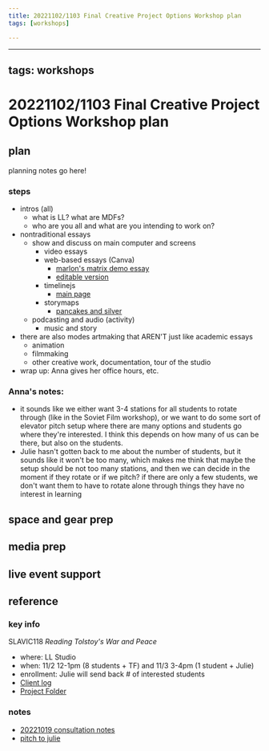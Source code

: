```yaml
---
title: 20221102/1103 Final Creative Project Options Workshop plan
tags: [workshops]

---
```


---
tags: workshops
---
# 20221102/1103 Final Creative Project Options Workshop plan

## plan
planning notes go here!

### steps

* intros (all)
    * what is LL? what are MDFs?
    * who are you all and what are you intending to work on?
* nontraditional essays
    * show and discuss on main computer and screens
        * video essays
        * web-based essays (Canva)
            * [marlon's matrix demo essay](https://www.canva.com/design/DAEteRjpVR0/gMbHRq0WwLmjfzu7yIcNGQ/view?website#2)
            * [editable version](https://www.canva.com/design/DAFQz4auOrw/4H5ppNP_Ho-YPE9hNsdfng/edit?utm_source=shareButton&utm_medium=email&utm_campaign=designshare)
        * timelinejs 
            * [main page](https://timeline.knightlab.com/)
        * storymaps
            * [pancakes and silver](https://storymaps.arcgis.com/stories/4586c60dc91744cbae9967442f990468)
    * podcasting and audio (activity)
        * music and story
* there are also modes artmaking that AREN'T just like academic essays
    * animation
    * filmmaking
    * other creative work, documentation, tour of the studio
* wrap up: Anna gives her office hours, etc.


### Anna's notes:
- it sounds like we either want 3-4 stations for all students to rotate through (like in the Soviet Film workshop), or we want to do some sort of elevator pitch setup where there are many options and students go where they're interested. I think this depends on how many of us can be there, but also on the students.
- Julie hasn't gotten back to me about the number of students, but it sounds like it won't be too many, which makes me think that maybe the setup should be not too many stations, and then we can decide in the moment if they rotate or if we pitch? if there are only a few students, we don't want them to have to rotate alone through things they have no interest in learning
## space and gear prep
## media prep
## live event support
## reference
### key info
SLAVIC118 *Reading Tolstoy's War and Peace*
* where: LL Studio
* when: 11/2 12-1pm (8 students + TF) and 11/3 3-4pm (1 student + Julie)
* enrollment: Julie will send back # of interested students
* [Client log](https://docs.google.com/document/d/1rAP2tJoCBmgg6yZGyCOgJQZr69Nzznu79gjIgo7xi-I/edit#heading=h.t27m48juul05)
* [Project Folder](https://drive.google.com/drive/u/0/folders/15OpOKxddsgsk2GmKG0kWd2Mfn3NQjzOS)

### notes
* [20221019 consultation notes](https://docs.google.com/document/d/11isG17D2OQ6bbQxuSDb0UDbE1exnHkKr1jQOFEDGcGg/edit#)
* [pitch to julie](https://hackmd.io/__cT7BYmSMea-D26Ejd_iQ?view)